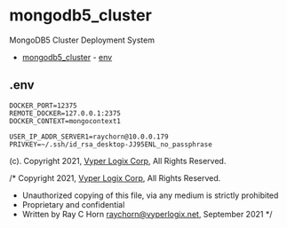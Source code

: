 # mongodb5_cluster

MongoDB5 Cluster Deployment System

<!-- TOC -->

- [mongodb5_cluster](#mongodb5_cluster)
        - [env](#env)

<!-- /TOC -->

## .env

```
DOCKER_PORT=12375
REMOTE_DOCKER=127.0.0.1:2375
DOCKER_CONTEXT=mongocontext1

USER_IP_ADDR_SERVER1=raychorn@10.0.0.179
PRIVKEY=~/.ssh/id_rsa_desktop-JJ95ENL_no_passphrase
```


(c). Copyright 2021, [Vyper Logix Corp](http://www.vyperlogix.com), All Rights Reserved.

/* Copyright 2021, [Vyper Logix Corp](http://www.vyperlogix.com), All Rights Reserved.
 * Unauthorized copying of this file, via any medium is strictly prohibited
 * Proprietary and confidential
 * Written by Ray C Horn <raychorn@vyperlogix.net>, September 2021
 */